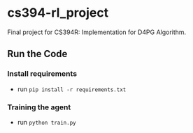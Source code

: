 # cs394-rl_project
Final project for CS394R: Implementation for D4PG Algorithm.

## Run the Code

### Install requirements
- run ```pip install -r requirements.txt```

### Training the agent
- run ```python train.py```
